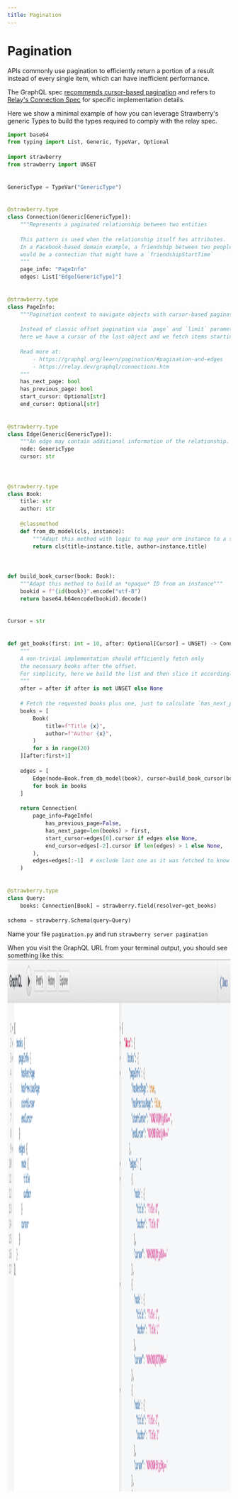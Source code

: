 ```yaml
---
title: Pagination
---
```


# Pagination

APIs commonly use pagination to efficiently return a portion of a result instead
of every single item, which can have inefficient performance.

The GraphQL spec [recommends cursor-based pagination](https://graphql.org/learn/pagination/)
and refers to [Relay's Connection Spec](https://relay.dev/graphql/connections.htm)
for specific implementation details.

Here we show a minimal example of how you can leverage Strawberry's generic Types
to build the types required to comply with the relay spec.

```python
import base64
from typing import List, Generic, TypeVar, Optional

import strawberry
from strawberry import UNSET


GenericType = TypeVar("GenericType")


@strawberry.type
class Connection(Generic[GenericType]):
    """Represents a paginated relationship between two entities

    This pattern is used when the relationship itself has attributes.
    In a Facebook-based domain example, a friendship between two people
    would be a connection that might have a `friendshipStartTime`
    """
    page_info: "PageInfo"
    edges: List["Edge[GenericType]"]


@strawberry.type
class PageInfo:
    """Pagination context to navigate objects with cursor-based pagination

    Instead of classic offset pagination via `page` and `limit` parameters,
    here we have a cursor of the last object and we fetch items starting from that one

    Read more at:
        - https://graphql.org/learn/pagination/#pagination-and-edges
        - https://relay.dev/graphql/connections.htm
    """
    has_next_page: bool
    has_previous_page: bool
    start_cursor: Optional[str]
    end_cursor: Optional[str]


@strawberry.type
class Edge(Generic[GenericType]):
    """An edge may contain additional information of the relationship. This is the trivial case"""
    node: GenericType
    cursor: str



@strawberry.type
class Book:
    title: str
    author: str

    @classmethod
    def from_db_model(cls, instance):
        """Adapt this method with logic to map your orm instance to a strawberry decorated class"""
        return cls(title=instance.title, author=instance.title)



def build_book_cursor(book: Book):
    """Adapt this method to build an *opaque* ID from an instance"""
    bookid = f"{id(book)}".encode("utf-8")
    return base64.b64encode(bookid).decode()


Cursor = str


def get_books(first: int = 10, after: Optional[Cursor] = UNSET) -> Connection[Book]:
    """
    A non-trivial implementation should efficiently fetch only
    the necessary books after the offset.
    For simplicity, here we build the list and then slice it accordingly
    """
    after = after if after is not UNSET else None

    # Fetch the requested books plus one, just to calculate `has_next_page`
    books = [
        Book(
            title=f"Title {x}",
            author=f"Author {x}",
        )
        for x in range(20)
    ][after:first+1]

    edges = [
        Edge(node=Book.from_db_model(book), cursor=build_book_cursor(book))
        for book in books
    ]

    return Connection(
        page_info=PageInfo(
            has_previous_page=False,
            has_next_page=len(books) > first,
            start_cursor=edges[0].cursor if edges else None,
            end_cursor=edges[-2].cursor if len(edges) > 1 else None,
        ),
        edges=edges[:-1]  # exclude last one as it was fetched to know if there is a next page
    )


@strawberry.type
class Query:
    books: Connection[Book] = strawberry.field(resolver=get_books)

schema = strawberry.Schema(query=Query)
```

Name your file `pagination.py` and run `strawberry server pagination`

When you visit the GraphQL URL from your terminal output, you should see something like this:
<img src="../images/pagination-graphiql-screenshot.png" width="2880" height="1200" alt="A view of the GraphiQL interface with an example pagination query"/>

